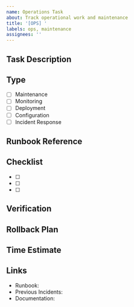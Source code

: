 ```yaml
---
name: Operations Task
about: Track operational work and maintenance
title: '[OPS] '
labels: ops, maintenance
assignees: ''
---
```


## Task Description
<!-- Clear description of the operational task -->

## Type
- [ ] Maintenance
- [ ] Monitoring
- [ ] Deployment
- [ ] Configuration
- [ ] Incident Response

## Runbook Reference
<!-- Link to relevant runbook if applicable -->

## Checklist
<!-- Step-by-step tasks -->
- [ ] 
- [ ] 
- [ ] 

## Verification
<!-- How do we verify completion? -->

## Rollback Plan
<!-- If this changes production, how do we revert? -->

## Time Estimate
<!-- How long will this take? -->

## Links
- Runbook: 
- Previous Incidents: 
- Documentation: